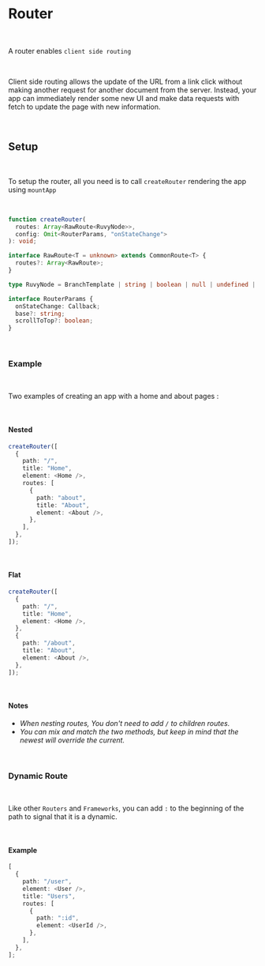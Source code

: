 # Router

<br/>

A router enables `client side routing`

<br/>

Client side routing allows the update of the URL from a link click without making another request for another document from the server. Instead, your app can immediately render some new UI and make data requests with fetch to update the page with new information.

<br/>

## Setup

<br/>

To setup the router, all you need is to call `createRouter` rendering the app using `mountApp`

<br/>

```ts
function createRouter(
  routes: Array<RawRoute<RuvyNode>>,
  config: Omit<RouterParams, "onStateChange">
): void;

interface RawRoute<T = unknown> extends CommonRoute<T> {
  routes?: Array<RawRoute>;
}

type RuvyNode = BranchTemplate | string | boolean | null | undefined | number;

interface RouterParams {
  onStateChange: Callback;
  base?: string;
  scrollToTop?: boolean;
}
```

<br/>

### Example

<br/>

Two examples of creating an app with a home and about pages :

<br/>

#### Nested

```ts
createRouter([
  {
    path: "/",
    title: "Home",
    element: <Home />,
    routes: [
      {
        path: "about",
        title: "About",
        element: <About />,
      },
    ],
  },
]);
```

<br/>

#### Flat

```ts
createRouter([
  {
    path: "/",
    title: "Home",
    element: <Home />,
  },
  {
    path: "/about",
    title: "About",
    element: <About />,
  },
]);
```

<br/>

#### Notes

- _When nesting routes, You don't need to add `/` to children routes._
- _You can mix and match the two methods, but keep in mind that the newest will override the current._

<br/>

### Dynamic Route

<br/>

Like other `Routers` and `Frameworks`, you can add `:` to the beginning of the path to signal that it is a dynamic.

<br/>

#### Example

```ts
[
  {
    path: "/user",
    element: <User />,
    title: "Users",
    routes: [
      {
        path: ":id",
        element: <UserId />,
      },
    ],
  },
];
```
